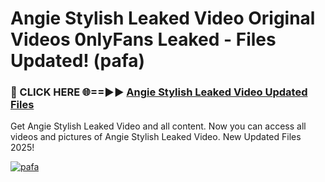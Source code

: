 # Angie Stylish Leaked Video Original Videos 0nlyFans Leaked - Files Updated! (pafa)

<h3>🔴 CLICK HERE 🌐==►► <a href="https://tinyurl.com/ms9xzufz" rel="nofollow">Angie Stylish Leaked Video Updated Files</a></h3>

Get Angie Stylish Leaked Video and all content. Now you can access all videos and pictures of Angie Stylish Leaked Video. New Updated Files 2025!

[![pafa](https://i.imgur.com/PQ7UWWw.gif)](https://tinyurl.com/ms9xzufz)
